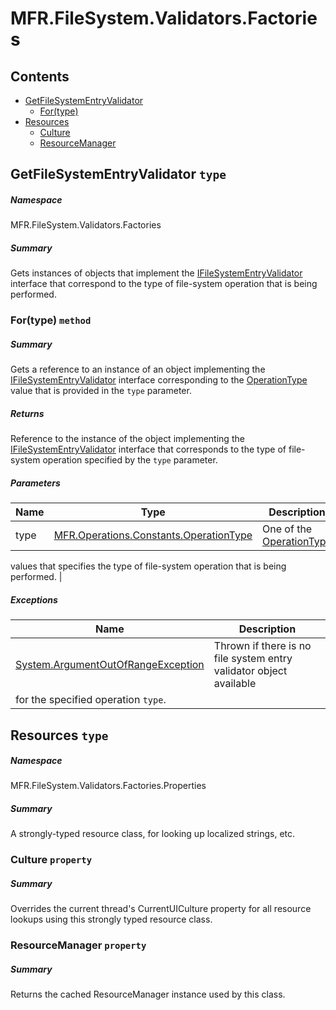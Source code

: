 <a name='assembly'></a>
# MFR.FileSystem.Validators.Factories

## Contents

- [GetFileSystemEntryValidator](#T-MFR-FileSystem-Validators-Factories-GetFileSystemEntryValidator 'MFR.FileSystem.Validators.Factories.GetFileSystemEntryValidator')
  - [For(type)](#M-MFR-FileSystem-Validators-Factories-GetFileSystemEntryValidator-For-MFR-Operations-Constants-OperationType- 'MFR.FileSystem.Validators.Factories.GetFileSystemEntryValidator.For(MFR.Operations.Constants.OperationType)')
- [Resources](#T-MFR-FileSystem-Validators-Factories-Properties-Resources 'MFR.FileSystem.Validators.Factories.Properties.Resources')
  - [Culture](#P-MFR-FileSystem-Validators-Factories-Properties-Resources-Culture 'MFR.FileSystem.Validators.Factories.Properties.Resources.Culture')
  - [ResourceManager](#P-MFR-FileSystem-Validators-Factories-Properties-Resources-ResourceManager 'MFR.FileSystem.Validators.Factories.Properties.Resources.ResourceManager')

<a name='T-MFR-FileSystem-Validators-Factories-GetFileSystemEntryValidator'></a>
## GetFileSystemEntryValidator `type`

##### Namespace

MFR.FileSystem.Validators.Factories

##### Summary

Gets instances of objects that implement the
[IFileSystemEntryValidator](#T-MFR-FileSystem-Interfaces-IFileSystemEntryValidator 'MFR.FileSystem.Interfaces.IFileSystemEntryValidator')
interface
that correspond to the type of file-system operation that is being performed.

<a name='M-MFR-FileSystem-Validators-Factories-GetFileSystemEntryValidator-For-MFR-Operations-Constants-OperationType-'></a>
### For(type) `method`

##### Summary

Gets a reference to an instance of an object implementing the
[IFileSystemEntryValidator](#T-MFR-FileSystem-Interfaces-IFileSystemEntryValidator 'MFR.FileSystem.Interfaces.IFileSystemEntryValidator')
interface corresponding to the
[OperationType](#T-MFR-Operations-Constants-OperationType 'MFR.Operations.Constants.OperationType')
value that is
provided in the `type` parameter.

##### Returns

Reference to the instance of the object implementing the
[IFileSystemEntryValidator](#T-MFR-FileSystem-Interfaces-IFileSystemEntryValidator 'MFR.FileSystem.Interfaces.IFileSystemEntryValidator')
interface that corresponds to the type of file-system operation
specified by the `type` parameter.

##### Parameters

| Name | Type | Description |
| ---- | ---- | ----------- |
| type | [MFR.Operations.Constants.OperationType](#T-MFR-Operations-Constants-OperationType 'MFR.Operations.Constants.OperationType') | One of the [OperationType](#T-MFR-Operations-Constants-OperationType 'MFR.Operations.Constants.OperationType')
values that specifies the type of file-system operation that is
being performed. |

##### Exceptions

| Name | Description |
| ---- | ----------- |
| [System.ArgumentOutOfRangeException](http://msdn.microsoft.com/query/dev14.query?appId=Dev14IDEF1&l=EN-US&k=k:System.ArgumentOutOfRangeException 'System.ArgumentOutOfRangeException') | Thrown if there is no file system entry validator object available
for the specified operation `type`. |

<a name='T-MFR-FileSystem-Validators-Factories-Properties-Resources'></a>
## Resources `type`

##### Namespace

MFR.FileSystem.Validators.Factories.Properties

##### Summary

A strongly-typed resource class, for looking up localized strings, etc.

<a name='P-MFR-FileSystem-Validators-Factories-Properties-Resources-Culture'></a>
### Culture `property`

##### Summary

Overrides the current thread's CurrentUICulture property for all
  resource lookups using this strongly typed resource class.

<a name='P-MFR-FileSystem-Validators-Factories-Properties-Resources-ResourceManager'></a>
### ResourceManager `property`

##### Summary

Returns the cached ResourceManager instance used by this class.
